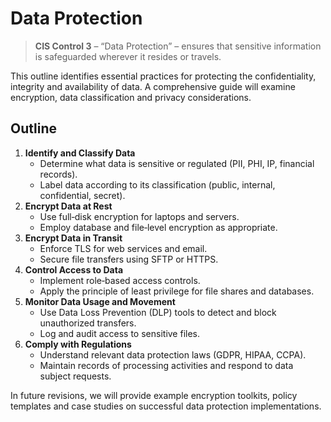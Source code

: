 # Data Protection

> **CIS Control 3** – “Data Protection” – ensures that sensitive information is safeguarded wherever it resides or travels.

This outline identifies essential practices for protecting the confidentiality, integrity and availability of data.  A comprehensive guide will examine encryption, data classification and privacy considerations.

## Outline

1. **Identify and Classify Data**
   - Determine what data is sensitive or regulated (PII, PHI, IP, financial records).
   - Label data according to its classification (public, internal, confidential, secret).
2. **Encrypt Data at Rest**
   - Use full‑disk encryption for laptops and servers.
   - Employ database and file‑level encryption as appropriate.
3. **Encrypt Data in Transit**
   - Enforce TLS for web services and email.
   - Secure file transfers using SFTP or HTTPS.
4. **Control Access to Data**
   - Implement role‑based access controls.
   - Apply the principle of least privilege for file shares and databases.
5. **Monitor Data Usage and Movement**
   - Use Data Loss Prevention (DLP) tools to detect and block unauthorized transfers.
   - Log and audit access to sensitive files.
6. **Comply with Regulations**
   - Understand relevant data protection laws (GDPR, HIPAA, CCPA).
   - Maintain records of processing activities and respond to data subject requests.

In future revisions, we will provide example encryption toolkits, policy templates and case studies on successful data protection implementations.